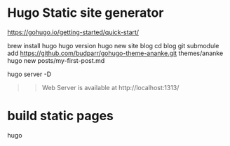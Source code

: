 # Hugo Static site generator


https://gohugo.io/getting-started/quick-start/


brew install hugo
hugo version
hugo new site blog
cd blog
git submodule add https://github.com/budparr/gohugo-theme-ananke.git themes/ananke
hugo new posts/my-first-post.md

hugo server -D
>> Web Server is available at http://localhost:1313/

# build static pages

hugo
